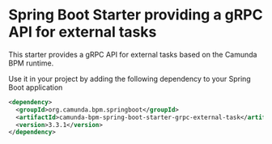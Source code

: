 # Spring Boot Starter providing a gRPC API for external tasks
This starter provides a gRPC API for external tasks based on the Camunda BPM runtime.

Use it in your project by adding the following dependency to your Spring Boot application
```xml
<dependency>
  <groupId>org.camunda.bpm.springboot</groupId>
  <artifactId>camunda-bpm-spring-boot-starter-grpc-external-task</artifactId>
  <version>3.3.1</version>
</dependency>
```
